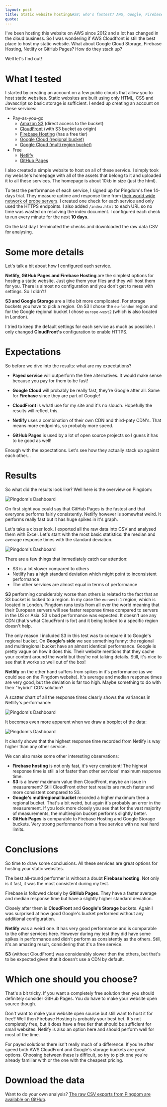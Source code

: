 ```yaml
---
layout: post
title: Static website hosting&#58; who's fastest? AWS, Google, Firebase, Netlify or GitHub?
quote:
---
```


I've been hosting this website on AWS since 2012 and a lot has changed in the cloud business. So I was wondering if AWS Cloudfront is still the best place to host my static website. What about Google Cloud Storage, Firebase Hosting, Netlify or GitHub Pages?  How do they stack up?

Well let's find out!

<!--more-->

# What I tested
I started by creating an account on a few public clouds that allow you to host static websites. Static websites are built using only HTML, CSS and Javascript so basic storage is sufficient. I ended up creating an account on these services:

* Pay-as-you-go
  * [Amazon S3](https://aws.amazon.com/s3/) (direct access to the bucket)
  * [CloudFront](https://aws.amazon.com/cloudfront/) (with S3 bucket as origin)
  * [Firebase Hosting](https://firebase.google.com/docs/hosting/) (has a free tier)
  * [Google Cloud (regional bucket)](https://cloud.google.com/storage/)
  * [Google Cloud (multi region bucket)](https://cloud.google.com/storage/)
* Free
  * [Netlify](https://www.netlify.com/)
  * [GitHub Pages](https://pages.github.com/)

I also created a simple website to host on all of these service. I simply took my website's homepage with all of the assets that belong to it and uploaded it to all these services. The homepage is about 10kb in size (just the html).

To test the performance of each service, I signed up for Pingdom's free 14-days trial. They measure uptime and response time from [their world wide network of probe servers](https://my.pingdom.com/probes/feed). I created one check for each service and only used the HTTPS endpoints. I also added ``/index.html`` to each URL so no time was wasted on resolving the index document. I configured each check to run every minute for the next **10 days**.

On the last day I terminated the checks and downloaded the raw data CSV for analysing.

# Some more details
Let's talk a bit about how I configured each service.

**Netlify, GitHub Pages and Firebase Hosting** are the simplest options for hosting a static website. Just give them your files and they will host them for you. There is almost no configuration and you don't get to mess with settings. So I didn't!

**S3 and Google Storage** are a little bit more complicated. For storage buckets you have to pick a region. On S3 I chose the ``eu-london`` region and for the Google regional bucket I chose ``europe-west2`` (which is also located in London).

I tried to keep the default settings for each service as much as possible. I only changed **CloudFront's** configuration to enable HTTPS.


# Expectations
So before we dive into the results: what are my expectations?

* **Payed service** will outperform the free alternatives. It would make sense because you pay for them to be fast!

* **Google Cloud** will probably be really fast, they're Google after all. Same for **Firebase** since they are part of Google!

* **CloudFront** is whatI use for my site and it's no slouch. Hopefully the results will reflect this.

* **Netlify** uses a combination of their own CDN and third-paty CDN's. That means more endpoints, so probably more speed.

* **GitHub Pages** is used by a lot of open source projects so I guess it has to be good as well!

Enough with the expectations. Let's see how they actually stack up against each other...

# Results
So what did the results look like? Well here is the overview on Pingdom:

![Pingdom's Dashboard](/uploads/static-website-hosting-who-is-fastest/pingdom.png)

On first sight you could say that GitHub Pages is the fastest and that everyone performs fairly consistently. Netlify however is somewhat weird. It performs really fast but it has huge spikes in it's graph.

Let's take a closer look. I exported all the raw data into CSV and analysed them with Excel. Let's start with the most basic statistics: the median and average response times with the standard deviation.

![Pingdom's Dashboard](/uploads/static-website-hosting-who-is-fastest/chart-1.png)

There are a few things that immediately catch our attention:

* S3 is a lot slower compared to others
* Netlify has a high standard deviation which might point to inconsistent performance
* The other services are almost equal in terms of performance

**S3** performing considerably worse than others is related to the fact that an S3 bucket is locked to a region. In my case the ``eu-west-1`` region, which is located in London. Pingdom runs tests from all over the world meaning that their European servers will see faster response times compared to servers in the US or Asia. S3's bad performance was expected. It doesn't use any CDN (that's what CloudFront is for) and it being locked to a specific region doesn't help.

The only reason I included S3 in this test was to compare it to Google's regional bucket. On **Google's side** we see something funny: the regional and multiregional bucket have an almost identical performance. Google is pretty vague on how it does this. Their website mentions that they cache your content around the world but they're not talking details. Still, it's nice to see that it works so well out of the box!

**Netlify** on the other hand suffers from spikes in it's performance (as we could see on the Pingdom website). It's average and median response times are very good, but the deviation is far too high. Maybe something to do with their "hybrid" CDN solution?

A scatter chart of all the response times clearly shows the variances in Netlify's performance:

![Pingdom's Dashboard](/uploads/static-website-hosting-who-is-fastest/chart-2.png)

It becomes even more apparent when we draw a boxplot of the data:

![Pingdom's Dashboard](/uploads/static-website-hosting-who-is-fastest/chart-3.png)

It clearly shows that the highest response time recorded from Netlify is way higher than any other service.

We can also make some other interesting observations:

* **Firebase hosting** is not only fast, it's very consistent! The highest response time is still a lot faster than other services' maximum response time.
* **S3** is a lower maximum value then CloudFront, maybe an issue in measurement? Still CloudFront other test results are much faster and more consistent compared to S3.
* **Google's multiregional bucket** recorded a higher maximum then a regional bucket. That's a bit weird, but again it's probably an error in the measurement. If you look more closely you see that for the vast majority of measurements, the multiregion bucket performs slightly better.
* **GitHub Pages** is comparable to Firebase Hosting and Google Storage buckets. Very strong performance from a free service with no real hard limits.

# Conclusions
So time to draw some conclusions. All these services are great options for hosting your static websites.

The best all-round performer is without a doubt **Firebase hosting**. Not only is it fast, it was the most consistent during my test.

Firebase is followed closely by **GitHub Pages**. They have a faster average and median response time but have a slightly higher standard deviation.

Closely after them is **CloudFront** and **Google's Storage** buckets. Again I was surprised at how good Google's bucket performed without any additional configuration.

**Netlify** was a weird one. It has very good performance and is comparable to the other services here. However during my test they did have some spikes in performance and didn't perform as consistently as the others. Still, it's an amazing result, considering that it's a free service.

**S3** (without CloudFront) was considerably slower then the others, but that's to be expected given that it doesn't use a CDN by default.


# Which one should you choose?
That's a bit tricky. If you want a completely free solution then you should definitely consider GitHub Pages. You do have to make your website open source though.

Don't want to make your website open source but still want to host it for free? Well then Firebase Hosting is probably your best bet. It's not completely free, but it does have a free tier that should be sufficient for small websites. Netlify is also an option here and should perform well for most of the time.

For payed solutions there isn't really much of a difference. If you're after speed both AWS CloudFront and Google's storage buckets are great options. Choosing between these is difficult, so try to pick one you're already familiar with or the one with the cheapest pricing.


# Download the data
Want to do your own analysis? [The raw CSV exports from Pingdom are available on GitHub](https://github.com/Savjee/static-website-hosting-benchmark).
